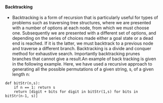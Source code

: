 #### Backtracking

* Backtracking is a form of recursion that is particularly useful for types of problems such as traversing tree structures, where we are presented with a number of options at each node, from which we must choose one. Subsequently we are presented with a different set of options, and depending on the series of choices made either a goal state or a dead end is reached. If it is the latter, we must backtrack to a previous node and traverse a different branch. Backtracking is a divide and conquer method for exhaustive search. Importantly backtracking prunes branches that cannot give a result.An example of back tracking is given in the following example. Here, we have used a recursive approach to generating all the possible permutations of a given string, s, of a given length n:

```
def bitStr(n,s):
	if n == 1: return s
    return [digit + bits for digit in bitStr(1,s) for bits in bitStr(n-1, s)]
```
